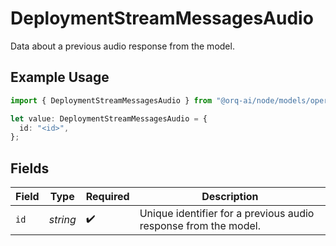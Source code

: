 # DeploymentStreamMessagesAudio

Data about a previous audio response from the model. 

## Example Usage

```typescript
import { DeploymentStreamMessagesAudio } from "@orq-ai/node/models/operations";

let value: DeploymentStreamMessagesAudio = {
  id: "<id>",
};
```

## Fields

| Field                                                           | Type                                                            | Required                                                        | Description                                                     |
| --------------------------------------------------------------- | --------------------------------------------------------------- | --------------------------------------------------------------- | --------------------------------------------------------------- |
| `id`                                                            | *string*                                                        | :heavy_check_mark:                                              | Unique identifier for a previous audio response from the model. |